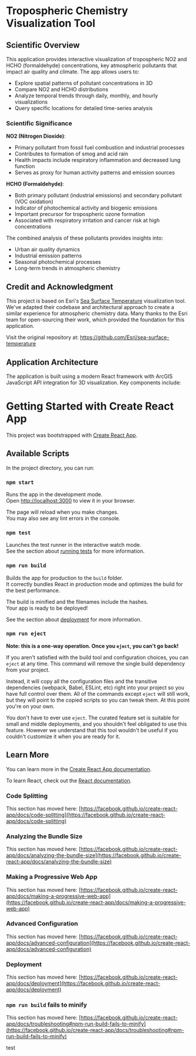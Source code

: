 # Tropospheric Chemistry Visualization Tool

## Scientific Overview

This application provides interactive visualization of tropospheric NO2 and HCHO (formaldehyde) concentrations, key atmospheric pollutants that impact air quality and climate. The app allows users to:

- Explore spatial patterns of pollutant concentrations in 3D
- Compare NO2 and HCHO distributions
- Analyze temporal trends through daily, monthly, and hourly visualizations
- Query specific locations for detailed time-series analysis

### Scientific Significance

**NO2 (Nitrogen Dioxide)**:
- Primary pollutant from fossil fuel combustion and industrial processes
- Contributes to formation of smog and acid rain
- Health impacts include respiratory inflammation and decreased lung function
- Serves as proxy for human activity patterns and emission sources

**HCHO (Formaldehyde)**:
- Both primary pollutant (industrial emissions) and secondary pollutant (VOC oxidation)
- Indicator of photochemical activity and biogenic emissions
- Important precursor for tropospheric ozone formation
- Associated with respiratory irritation and cancer risk at high concentrations

The combined analysis of these pollutants provides insights into:
- Urban air quality dynamics
- Industrial emission patterns
- Seasonal photochemical processes
- Long-term trends in atmospheric chemistry

## Credit and Acknowledgment

This project is based on Esri's [Sea Surface Temperature](https://github.com/Esri/sea-surface-temperature) visualization tool. We've adapted their codebase and architectural approach to create a similar experience for atmospheric chemistry data. Many thanks to the Esri team for open-sourcing their work, which provided the foundation for this application.

Visit the original repository at: https://github.com/Esri/sea-surface-temperature

## Application Architecture

The application is built using a modern React framework with ArcGIS JavaScript API integration for 3D visualization. Key components include:

# Getting Started with Create React App

This project was bootstrapped with [Create React App](https://github.com/facebook/create-react-app).

## Available Scripts

In the project directory, you can run:

### `npm start`

Runs the app in the development mode.\
Open [http://localhost:3000](http://localhost:3000) to view it in your browser.

The page will reload when you make changes.\
You may also see any lint errors in the console.

### `npm test`

Launches the test runner in the interactive watch mode.\
See the section about [running tests](https://facebook.github.io/create-react-app/docs/running-tests) for more information.

### `npm run build`

Builds the app for production to the `build` folder.\
It correctly bundles React in production mode and optimizes the build for the best performance.

The build is minified and the filenames include the hashes.\
Your app is ready to be deployed!

See the section about [deployment](https://facebook.github.io/create-react-app/docs/deployment) for more information.

### `npm run eject`

**Note: this is a one-way operation. Once you `eject`, you can't go back!**

If you aren't satisfied with the build tool and configuration choices, you can `eject` at any time. This command will remove the single build dependency from your project.

Instead, it will copy all the configuration files and the transitive dependencies (webpack, Babel, ESLint, etc) right into your project so you have full control over them. All of the commands except `eject` will still work, but they will point to the copied scripts so you can tweak them. At this point you're on your own.

You don't have to ever use `eject`. The curated feature set is suitable for small and middle deployments, and you shouldn't feel obligated to use this feature. However we understand that this tool wouldn't be useful if you couldn't customize it when you are ready for it.

## Learn More

You can learn more in the [Create React App documentation](https://facebook.github.io/create-react-app/docs/getting-started).

To learn React, check out the [React documentation](https://reactjs.org/).

### Code Splitting

This section has moved here: [https://facebook.github.io/create-react-app/docs/code-splitting](https://facebook.github.io/create-react-app/docs/code-splitting)

### Analyzing the Bundle Size

This section has moved here: [https://facebook.github.io/create-react-app/docs/analyzing-the-bundle-size](https://facebook.github.io/create-react-app/docs/analyzing-the-bundle-size)

### Making a Progressive Web App

This section has moved here: [https://facebook.github.io/create-react-app/docs/making-a-progressive-web-app](https://facebook.github.io/create-react-app/docs/making-a-progressive-web-app)

### Advanced Configuration

This section has moved here: [https://facebook.github.io/create-react-app/docs/advanced-configuration](https://facebook.github.io/create-react-app/docs/advanced-configuration)

### Deployment

This section has moved here: [https://facebook.github.io/create-react-app/docs/deployment](https://facebook.github.io/create-react-app/docs/deployment)

### `npm run build` fails to minify

This section has moved here: [https://facebook.github.io/create-react-app/docs/troubleshooting#npm-run-build-fails-to-minify](https://facebook.github.io/create-react-app/docs/troubleshooting#npm-run-build-fails-to-minify)

test
